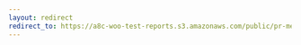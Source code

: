 ```yaml
---
layout: redirect
redirect_to: https://a8c-woo-test-reports.s3.amazonaws.com/public/pr-merge/39315/e2e/index.html
---
```


